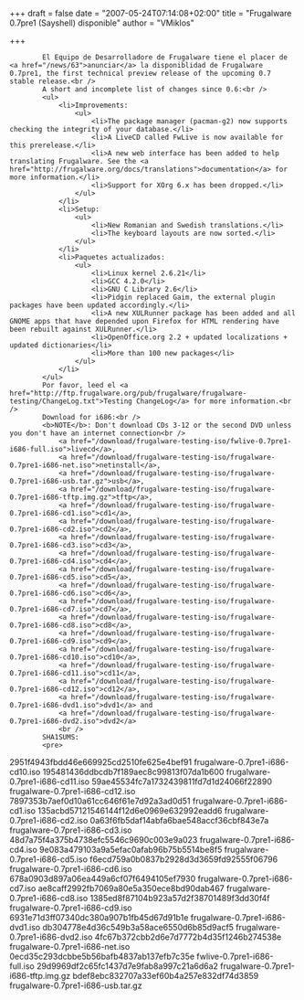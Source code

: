
+++
draft = false
date = "2007-05-24T07:14:08+02:00"
title = "Frugalware 0.7pre1 (Sayshell) disponible"
author = "VMiklos"

+++

            El Equipo de Desarrolladore de Frugalware tiene el placer de <a href="/news/63">anunciar</a> la disponiblidad de Frugalware 0.7pre1, the first technical preview release of the upcoming 0.7 stable release.<br />
            A short and incomplete list of changes since 0.6:<br />
            <ul>
                <li>Improvements:
                    <ul>
                        <li>The package manager (pacman-g2) now supports checking the integrity of your database.</li>
                        <li>A LiveCD called FwLive is now available for this prerelease.</li>
                        <li>A new web interface has been added to help translating Frugalware. See the <a href="http://frugalware.org/docs/translations">documentation</a> for more information.</li>
                        <li>Support for XOrg 6.x has been dropped.</li>
                    </ul>
                </li>
                <li>Setup:
                    <ul>
                        <li>New Romanian and Swedish translations.</li>
                        <li>The keyboard layouts are now sorted.</li>
                    </ul>
                </li>
                <li>Paquetes actualizados:
                    <ul>
                        <li>Linux kernel 2.6.21</li>
                        <li>GCC 4.2.0</li>
                        <li>GNU C Library 2.6</li>
                        <li>Pidgin replaced Gaim, the external plugin packages have been updated accordingly.</li>
                        <li>A new XULRunner package has been added and all GNOME apps that have depended upon Firefox for HTML rendering have been rebuilt against XULRunner.</li>
                        <li>OpenOffice.org 2.2 + updated localizations + updated dictionaries</li>
                        <li>More than 100 new packages</li>
                    </ul>
                </li>
            </ul>
            Por favor, leed el <a href="http://ftp.frugalware.org/pub/frugalware/frugalware-testing/ChangeLog.txt">Testing ChangeLog</a> for more information.<br />
            Download for i686:<br />
            <b>NOTE</b>: Don't download CDs 3-12 or the second DVD unless you don't have an internet connection<br />
                <a href="/download/frugalware-testing-iso/fwlive-0.7pre1-i686-full.iso">livecd</a>,
                <a href="/download/frugalware-testing-iso/frugalware-0.7pre1-i686-net.iso">netinstall</a>,
                <a href="/download/frugalware-testing-iso/frugalware-0.7pre1-i686-usb.tar.gz">usb</a>,
                <a href="/download/frugalware-testing-iso/frugalware-0.7pre1-i686-tftp.img.gz">tftp</a>,
                <a href="/download/frugalware-testing-iso/frugalware-0.7pre1-i686-cd1.iso">cd1</a>,
                <a href="/download/frugalware-testing-iso/frugalware-0.7pre1-i686-cd2.iso">cd2</a>,
                <a href="/download/frugalware-testing-iso/frugalware-0.7pre1-i686-cd3.iso">cd3</a>,
                <a href="/download/frugalware-testing-iso/frugalware-0.7pre1-i686-cd4.iso">cd4</a>,
                <a href="/download/frugalware-testing-iso/frugalware-0.7pre1-i686-cd5.iso">cd5</a>,
                <a href="/download/frugalware-testing-iso/frugalware-0.7pre1-i686-cd6.iso">cd6</a>,
                <a href="/download/frugalware-testing-iso/frugalware-0.7pre1-i686-cd7.iso">cd7</a>,
                <a href="/download/frugalware-testing-iso/frugalware-0.7pre1-i686-cd8.iso">cd8</a>,
                <a href="/download/frugalware-testing-iso/frugalware-0.7pre1-i686-cd9.iso">cd9</a>,
                <a href="/download/frugalware-testing-iso/frugalware-0.7pre1-i686-cd10.iso">cd10</a>,
                <a href="/download/frugalware-testing-iso/frugalware-0.7pre1-i686-cd11.iso">cd11</a>,
                <a href="/download/frugalware-testing-iso/frugalware-0.7pre1-i686-cd12.iso">cd12</a>,
                <a href="/download/frugalware-testing-iso/frugalware-0.7pre1-i686-dvd1.iso">dvd1</a> and
                <a href="/download/frugalware-testing-iso/frugalware-0.7pre1-i686-dvd2.iso">dvd2</a>
                <br />
            SHA1SUMS:
            <pre>
2951f4943fbdd46e669925cd2510fe625e4bef91  frugalware-0.7pre1-i686-cd10.iso
195481436ddbcdb7f189aec8c99813f07da1b600  frugalware-0.7pre1-i686-cd11.iso
59ae45534fc7a1732439811fd7d1d24066f22890  frugalware-0.7pre1-i686-cd12.iso
7897353b7aef0d10a61cc646f61e7d92a3ad0d51  frugalware-0.7pre1-i686-cd1.iso
135acbd57121546144f12d6e0969e632992eadd6  frugalware-0.7pre1-i686-cd2.iso
0a63f6fb5daf14abfa6bae548accf36cbf843e7a  frugalware-0.7pre1-i686-cd3.iso
48d7a75f4a375b4738efc5546c9690c003e9a023  frugalware-0.7pre1-i686-cd4.iso
9e083a479103a9a5efac0afab96b75b5514be8f5  frugalware-0.7pre1-i686-cd5.iso
f6ecd759a0b0837b2928d3d3659fd92555f06796  frugalware-0.7pre1-i686-cd6.iso
678a0903d897a06ea449a6cf07f6494105ef7930  frugalware-0.7pre1-i686-cd7.iso
ae8caff2992fb7069a80e5a350ece8bd90dab467  frugalware-0.7pre1-i686-cd8.iso
1385ed8f87104b923a57d2f38701489f3dd30f4f  frugalware-0.7pre1-i686-cd9.iso
6931e71d3ff07340dc380a907b1fb45d67d91b1e  frugalware-0.7pre1-i686-dvd1.iso
db304778e4d36c549b3a58ace6550d6b85d9acf5  frugalware-0.7pre1-i686-dvd2.iso
4fc67b372cbb2d6e7d7772b4d35f1246b274538e  frugalware-0.7pre1-i686-net.iso
0ecd35c293dcbbe5b56bafb4837ab137efb7c35e  fwlive-0.7pre1-i686-full.iso
29d9969df2c65fc1437d7e9fab8a997c21a6d6a2  frugalware-0.7pre1-i686-tftp.img.gz
bdef8ebc832707a33ef60b4a257e832df74d3859  frugalware-0.7pre1-i686-usb.tar.gz
            </pre>
            
        